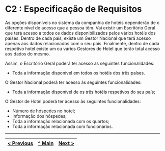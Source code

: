 # C2 : Especificação de Requisitos

As opções disponíveis no sistema da companhia de hotéis dependerão de o diferente nível de acesso que a pessoa têm. Vai existir um Escritório Geral que terá acesso a todos os dados disponibilizados pelos vários hotéis dos países. Dentro de cada país, existe um Gestor Nacional que terá acesso apenas aos dados relacionados com o seu país. Finalmente, dentro de cada respetivo hotel existe um ou vários Gestores de Hotel que terão total acesso aos dados do mesmo.

Assim, o Escritório Geral poderá ter acesso às seguintes funcionalidades:

- Toda a informação disponível em todos os hotéis dos três países.

O Gestor Nacional poderá ter acesso às seguintes funcionalidades:

- Toda a informação disponível de os três hotéis respetivos do seu país;

O Gestor de Hotel poderá ter acesso às seguintes funcionalidades:

- Número de hóspedes no hotel;
- Informação dos hóspedes;
- Toda a informação relacionada com os quartos;
- Toda a informação relacionada com funcionários.

---
[< Previous](rei01.md) | [^ Main](https://github.com/exemploTrabalho/reportSIBD/) | [Next >](rei03.md)
:--- | :---: | ---: 
